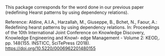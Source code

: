 This package corresponds for the word done in our previous paper (redefining Hearst patterns by using dependency relations).

Reference: Aldine, A.I.A., Harzallah, M., Giuseppe, B., Bchet, N., Faour, A.: Redefining hearst
patterns by using dependency relations. In: Proceedings of the 10th International
Joint Conference on Knowledge Discovery, Knowledge Engineering and Knowl-
edge Management - Volume 2: KEOD,. pp. 148{155. INSTICC, SciTePress (2018).
https://doi.org/10.5220/0006962201480155
